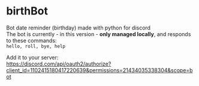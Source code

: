 # birthBot
Bot date reminder (birthday) made with python for discord <br>
The bot is currently - in this version - **only managed locally**, and responds to these commands: <br>
```hello, roll, bye, help```

Add it to your server: <br>
https://discord.com/api/oauth2/authorize?client_id=1102415180417220639&permissions=21434035338304&scope=bot
